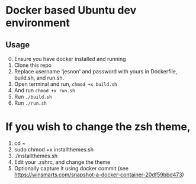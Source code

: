# Docker based Ubuntu dev environment


## Usage
0. Ensure you have docker installed and running
1. Clone this repo
2. Replace username 'jesnon' and password with yours in Dockerfile, build.sh, and run.sh.
3. Open terminal and run, `chmod +x build.sh`
4. And run `chmod +x run.sh`
5. Run `./build.sh`
6. Run `./run.sh`


# If you wish to change the zsh theme, 

1. cd ~
2. sudo chmod +x installthemes.sh
3. ./installthemes.sh
4. Edit your .zshrc, and change the theme
5. Optionally capture it using docker commit (see https://winsmarts.com/snapshot-a-docker-container-20df59bbd473)

